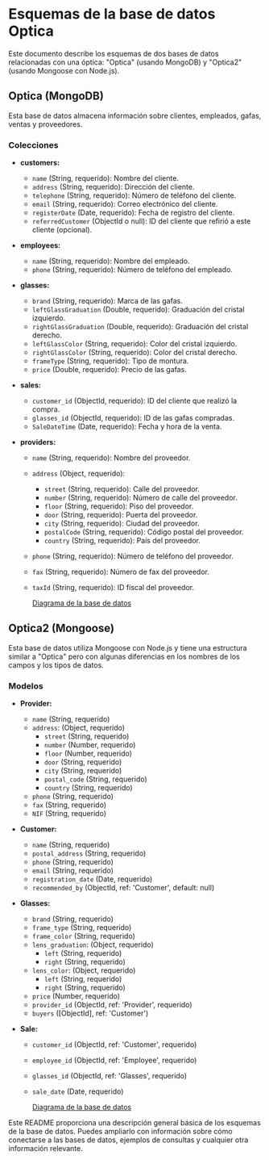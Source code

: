 # Esquemas de la base de datos Optica

Este documento describe los esquemas de dos bases de datos relacionadas con una óptica: "Optica" (usando MongoDB) y "Optica2" (usando Mongoose con Node.js).

## Optica (MongoDB)

Esta base de datos almacena información sobre clientes, empleados, gafas, ventas y proveedores.

### Colecciones

* **customers:**
    * `name` (String, requerido): Nombre del cliente.
    * `address` (String, requerido): Dirección del cliente.
    * `telephone` (String, requerido): Número de teléfono del cliente.
    * `email` (String, requerido): Correo electrónico del cliente.
    * `registerDate` (Date, requerido): Fecha de registro del cliente.
    * `referredCustomer` (ObjectId o null): ID del cliente que refirió a este cliente (opcional).

* **employees:**
    * `name` (String, requerido): Nombre del empleado.
    * `phone` (String, requerido): Número de teléfono del empleado.

* **glasses:**
    * `brand` (String, requerido): Marca de las gafas.
    * `leftGlassGraduation` (Double, requerido): Graduación del cristal izquierdo.
    * `rightGlassGraduation` (Double, requerido): Graduación del cristal derecho.
    * `leftGlassColor` (String, requerido): Color del cristal izquierdo.
    * `rightGlassColor` (String, requerido): Color del cristal derecho.
    * `frameType` (String, requerido): Tipo de montura.
    * `price` (Double, requerido): Precio de las gafas.

* **sales:**
    * `customer_id` (ObjectId, requerido): ID del cliente que realizó la compra.
    * `glasses_id` (ObjectId, requerido): ID de las gafas compradas.
    * `SaleDateTime` (Date, requerido): Fecha y hora de la venta.

* **providers:**
    * `name` (String, requerido): Nombre del proveedor.
    * `address` (Object, requerido):
        * `street` (String, requerido): Calle del proveedor.
        * `number` (String, requerido): Número de calle del proveedor.
        * `floor` (String, requerido): Piso del proveedor.
        * `door` (String, requerido): Puerta del proveedor.
        * `city` (String, requerido): Ciudad del proveedor.
        * `postalCode` (String, requerido): Código postal del proveedor.
        * `country` (String, requerido): País del proveedor.
    * `phone` (String, requerido): Número de teléfono del proveedor.
    * `fax` (String, requerido): Número de fax del proveedor.
    * `taxId` (String, requerido): ID fiscal del proveedor.
 
      [Diagrama de la base de datos](https://github.com/sserranom/S203-Estructura-de-datos-MongoDB-N1/blob/main/Ejercicio1/Optica_diagram.jpg)


## Optica2 (Mongoose)

Esta base de datos utiliza Mongoose con Node.js y tiene una estructura similar a "Optica" pero con algunas diferencias en los nombres de los campos y los tipos de datos.

### Modelos

* **Provider:**
    * `name` (String, requerido)
    * `address`: (Object, requerido)
        * `street` (String, requerido)
        * `number` (Number, requerido)
        * `floor` (Number, requerido)
        * `door` (String, requerido)
        * `city` (String, requerido)
        * `postal_code` (String, requerido)
        * `country` (String, requerido)
    * `phone` (String, requerido)
    * `fax` (String, requerido)
    * `NIF` (String, requerido)

* **Customer:**
    * `name` (String, requerido)
    * `postal_address` (String, requerido)
    * `phone` (String, requerido)
    * `email` (String, requerido)
    * `registration_date` (Date, requerido)
    * `recommended_by` (ObjectId, ref: 'Customer', default: null)

* **Glasses:**
    * `brand` (String, requerido)
    * `frame_type` (String, requerido)
    * `frame_color` (String, requerido)
    * `lens_graduation`: (Object, requerido)
        * `left` (String, requerido)
        * `right` (String, requerido)
    * `lens_color`: (Object, requerido)
        * `left` (String, requerido)
        * `right` (String, requerido)
    * `price` (Number, requerido)
    * `provider_id` (ObjectId, ref: 'Provider', requerido)
    * `buyers` ([ObjectId], ref: 'Customer')

* **Sale:**
    * `customer_id` (ObjectId, ref: 'Customer', requerido)
    * `employee_id` (ObjectId, ref: 'Employee', requerido)
    * `glasses_id` (ObjectId, ref: 'Glasses', requerido)
    * `sale_date` (Date, requerido)
 
      [Diagrama de la base de datos](https://github.com/sserranom/S203-Estructura-de-datos-MongoDB-N1/blob/main/Ejercicio2/optica2_diagram.jpg)




Este README proporciona una descripción general básica de los esquemas de la base de datos. Puedes ampliarlo con información sobre cómo conectarse a las bases de datos, ejemplos de consultas y cualquier otra información relevante.
